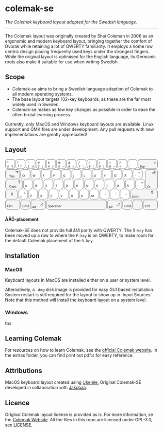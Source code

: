 # colemak-se
_The Colemak keyboard layout adapted for the Swedish language._

---

The Colemak layout was originally created by Shai Coleman in 2006 as an ergonomic and modern keyboard layout, bringing together the comfort of Dvorak while retaining a lot of QWERTY familiarity. It employs a home row centric design placing frequently used keys under the strongest fingers. While the original layout is optimised for the English language, its Germanic roots also make it suitable for use when writing Swedish.

## Scope
* Colemak-se aims to bring a Swedish language adaption of Colemak to all modern operating systems. 
* The base layout targets 102-key keyboards, as these are the far most widely used in Sweden. 
* Colemak-se makes as few key changes as possible in order to ease the often brutal learning process.

Currently, only MacOS and Windows keyboard layouts are available. Linux support and QMK files are under development. Any pull requests with new implementations are greatly appreciated!

## Layout
![illustration of colemak-se layout](./assets/illustrations/layout.svg)

#### ÅÄÖ-placement
Colemak-SE does not provide full `ÅÄÖ` parity with QWERTY. The `Ö-key` has been moved up a row to where the `P-key` is on QWERTY, to make room for the default Colemak placement of the `O-key`.

## Installation

### MacOS
Keyboard layouts in MacOS are installed either on a user or system level.

Alternatively, a `.dmg` disk image is provided for easy GUI based installation. System restart is still required for the layout to show up in 'Input Sources'. Note that this method will install the keyboard layout on a system level.

### Windows
tba

## Learning Colemak
For resources on how to learn Colemak, see the [official Colemak website](https://colemak.com/Learn#Tips_for_learning). In the extras folder, you can find print out pdf:s for easy reference.

## Attributions
MacOS keyboard layout created using [Ukelele.](https://scripts.sil.org/cms/scripts/page.php?site_id=nrsi&id=Ukelele) Original Colemak-SE developed in collaboration with [Jakobaa](https://github.com/jakobaa).

## Licence
Original Colemak layout license is provided as is. For more information, se the [Colemak Website](https://colemak.com/License). All the files in this repo are licensed under GPL-3.0, see [LICENSE.](./LICENSE)
